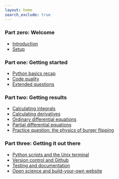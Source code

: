 ```yaml
---
layout: home
search_exclude: true
---
```


<style>
  .footer {
    display: none;
  }
</style>

### Part zero: Welcome

- [Introduction](https://nu-cem.github.io/CompPhys/2021/08/02/Introduction.html)
- [Setup](https://nu-cem.github.io/CompPhys/2021/08/02/Setup.html)
                                                                                           
### Part one: Getting started

- [Python basics recap](https://nu-cem.github.io/CompPhys/2021/08/02/Choochoo.html)
- [Code quality](https://nu-cem.github.io/CompPhys/2021/08/02/Good_practice.html)
- [Extended questions](https://nu-cem.github.io/CompPhys/2021/08/02/Recap_questions.html)

### Part two: Getting results

- [Calculating integrals](https://nu-cem.github.io/CompPhys/2021/08/02/Random.html)
- [Calculating derivatives](https://nu-cem.github.io/CompPhys/2021/08/02/Derivatives.html)
- [Ordinary differential equations](https://nu-cem.github.io/CompPhys/2021/08/02/ODEs.html)
- [Partial differential equations](https://nu-cem.github.io/CompPhys/2021/08/02/PDEs.html)
- [Practice question: the physics of burger flipping](https://nu-cem.github.io/CompPhys/2021/08/02/Burger_flipping.html)
     
### Part three: Getting it out there

- [Python scripts and the Unix terminal](https://nu-cem.github.io/CompPhys/2021/08/02/Scripting.html)
- [Version control and Github](https://nu-cem.github.io/CompPhys/2021/08/02/Version_control.html)
- [Testing and documentation](https://nu-cem.github.io/CompPhys/2021/08/02/Sharing_code.html)
- [Open science and build-your-own website](https://nu-cem.github.io/CompPhys/2021/08/02/Open_science.html)
